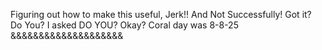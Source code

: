 Figuring out how to make this useful, Jerk!! And Not Successfully! Got it? Do You? I asked DO YOU? Okay? Coral day was 8-8-25 &&&&&&&&&&&&&&&&&&&&
